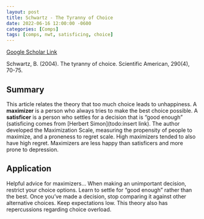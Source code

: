 ```yaml
---
layout: post
title: Schwartz - The Tyranny of Choice
date: 2022-06-16 12:00:00 -0600
categories: [Comps]
tags: [comps, nwt, satisficing, choice]
---
```

[Google Scholar Link](https://scholar.google.com/scholar?hl=en&as_sdt=0%2C45&q=the+tyranny+of+choice&btnG=)

Schwartz, B. (2004). The tyranny of choice. Scientific American, 290(4), 70-75.

## Summary
This article relates the theory that too much choice leads to unhappiness.  A **maximizer** is a person who always tries to make the best choice possible.  A **satisficer** is a person who settles for a decision that is “good enough” (satisficing comes from [Herbert Simon](todo:insert link).  The author developed the Maximization Scale, measuring the propensity of people to maximize, and a proneness to regret scale.  High maximizers tended to also have high regret.  Maximizers are less happy than satisficers and more prone to depression.

## Application
Helpful advice for maximizers… When making an unimportant decision, restrict your choice options.  Learn to settle for “good enough” rather than the best.  Once you’ve made a decision, stop comparing it against other alternative choices.  Keep expectations low.  This theory also has repercussions regarding choice overload.